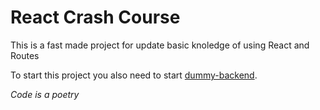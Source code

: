 # React Crash Course

This is a fast made project for update basic knoledge of using React and Routes

To start this project you also need to start [dummy-backend](https://github.com/joydumply/react-crash-cource-dummy-backend).

_Code is a poetry_